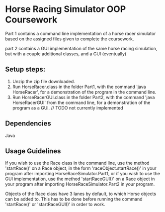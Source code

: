# Horse Racing Simulator OOP Coursework

Part 1 contains a command line implementation of a horse racer simulator based on the assigned files given to complete the coursework. 

part 2 contains a GUI implementation of the same horse racing simulation, but with a couple additional classes, and a GUI (eventually)

## Setup steps:

1. Unzip the zip file downloaded. 
2. Run HorseRacer.class in the folder Part1, with the command 'java HorseRacer', for a demonstration of the program in the command line. 
3. Run HorseRacerGUI.class in the folder Part2, with the command 'java HorseRacerGUI' from the command line, for a demonstration of the program as a GUI. // TODO not currently implemented

## Dependencies
Java

## Usage Guidelines
If you wish to use the Race class in the command line, use the method 'startRace()' on a Race object, in the form 
'raceObject.startRace()' in your program after importing HorseRaceSimulator.Part1, or if you wish to use the GUI implementation, use the method 'startRaceGUI()' on a Race object in your program after importing HorseRaceSimulator.Part2 in your program. 

Objects of the Race class have 3 lanes by default, to which Horse objects can be added to. This has to be done before running the command 'startRace()' or 'startRaceGUI()' in order to work. 

